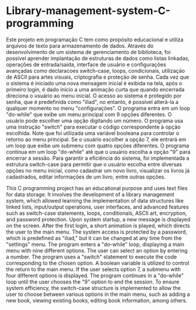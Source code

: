 # Library-management-system-C-programming

Este projeto em programação C tem como propósito educacional e utiliza arquivos de texto para armazenamento de dados. Através do desenvolvimento de um sistema de gerenciamento de biblioteca, foi possível aprender implantação de estruturas de dados como listas linkadas, operações de entrada/saída, interface de usuário e configurações avançadas como declaracoes switch-case, loops, condicionais, utilização de ASCII para artes visuais, criptografia e proteção de senha.
Cada vez que o sistema é iniciado uma nova mensagem inicial é exibida na tela, após o primeiro login, é dado início a uma animação curta que quando encerrada direciona o usuário ao menu inicial.
O acesso ao sistema é protegido por senha, que é predefinida como "iliad", no entanto, é possível alterá-la a qualquer momento no menu "configurações".
O programa entra em um loop "do-while" que exibe um menu principal com 9 opções diferentes. O usuário pode escolher uma opção digitando um número. O programa usa uma instrução "switch" para executar o código correspondente à opção escolhida. Note que foi utilizada uma variável booleana para controlar o retorno ao menu principal.
Se o usuário escolher a opção 7, ele entrará em um loop que exibe um submenu com quatro opções diferentes.
O programa continua em um loop "do-while" até que o usuário escolha a opção "9" para encerrar a sessão. Para garantir a eficiência do sistema, foi implementada a estrutura switch-case para permitir que o usuário escolha entre diversas opções no menu inicial, como cadastrar um novo livro, visualizar os livros já cadastrados, editar informações de um livro, entre outras opções.

This C programming project has an educational purpose and uses text files for data storage. It involves the development of a library management system, which allowed learning the implementation of data structures like linked lists, input/output operations, user interfaces, and advanced features such as switch-case statements, loops, conditionals, ASCII art, encryption, and password protection.
Upon system startup, a new message is displayed on the screen. After the first login, a short animation is played, which directs the user to the main menu.
The system access is protected by a password, which is predefined as "iliad," but it can be changed at any time from the "settings" menu.
The program enters a "do-while" loop, displaying a main menu with nine different options. The user can select an option by entering a number. The program uses a "switch" statement to execute the code corresponding to the chosen option. A boolean variable is utilized to control the return to the main menu.
If the user selects option 7, a submenu with four different options is displayed.
The program continues in a "do-while" loop until the user chooses the "9" option to end the session. To ensure system efficiency, the switch-case structure is implemented to allow the user to choose between various options in the main menu, such as adding a new book, viewing existing books, editing book information, among others.
